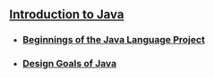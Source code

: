 ## [Introduction to Java](Intro_to_Java/README.md)
- ### [Beginnings of the Java Language Project](Intro_to_Java/Beginning/README.md)
- ### [Design Goals of Java](Intro_to_Java/Design_Goals/README.md)
